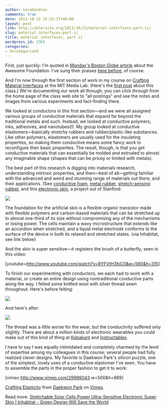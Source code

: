 ```yaml
---
author: sarahendren
comments: true
date: 2011-10-13 15:32:17+00:00
layout: post
link: http://ablersite.org/2011/10/13/material-interfaces-part-ii/
slug: material-interfaces-part-ii
title: material interfaces, part ii
wordpress_id: 2361
categories:
- Uncategorized
---
```


First, just quickly: I'm quoted in [Monday's Boston Globe article](http://www.bostonglobe.com/metro/2011/10/10/tiny-grants-keep-awesome-ideas-coming/qRvgQSZXuomCEr22F1ePYM/story.xml) about the Awesome Foundation. I've sung their praises [here before](http://www.ablersite.org/2011/04/the-edited-city-2-0/), of course.

And I'm now through the first section of work in my course on [Crafting Material Interfaces](http://material.media.mit.edu/) at the MIT Media Lab. (Here's the [first post](http://www.ablersite.org/2011/09/high-low-tech/) about this class.) We're documenting our work all through; you can click through from the home page of the class web site to "all postings" and see the notes and images from various experiments and fact-finding there.

We looked at conductors in this first section—and we were all assigned various groups of conductive materials that expand far beyond the traditional metals and such. Instead, we looked at conductive polymers, inks, adhesives, and nanotubes(!). My group looked at conductive elastomers—basically stretchy rubbers and rubber/plastic-like substances. Like other polymers, elastomers are usually used for the insulating properties, so making them conductive means some fancy work to reconfigure their basic properties. The result, though, is that you get conductive materials that can essentially be molded and extruded to almost any imaginable shape (shapes that can be pricey or limited with metals).

The best part of this research is digging into materials research, understanding intrinsic properties, and then—best of all—getting familiar with the advanced and weird and stunning range of materials out there, and their applications. (See [conductive foam](http://www.inventables.com/technologies/soft-conductive-foam), [metal rubber](http://www.metalrubber.com/), [stretch-sensing rubber](http://www.inventables.com/technologies/stretch-sensing-rubber), and this [electronic skin](http://inhabitat.com/stretchable-solar-cells-power-ultra-sensitive-electronic-super-skin/), a project out of Stanford:

[![](http://ablersite.files.wordpress.com/2011/10/newstretchab1.jpg)](http://ablersite.files.wordpress.com/2011/10/newstretchab1.jpg)


The foundation for the artificial skin is a flexible organic transistor made with flexible polymers and carbon-based materials that can be stretched up to almost one-third of its size without compromising any of the mechanisms or losing power. The cells maintain a wavy microstructure that extends like an accordion when stretched, and a liquid metal electrode conforms to the surface of the device in both its relaxed and stretched states. (via Inhabitat, see link below)


And the skin is super sensitive—it registers the brush of a butterfly, seen in this video:

[youtube=http://www.youtube.com/watch?v=RYFVtH3hiC0&w=560&h=315]

To finish our experimenting with conductors, we each had to work with a material, or create an entire design using nontraditional conductive parts along the way. I felted some knitted wool with silver thread sewn throughout. Here's before felting:

[![](http://ablersite.files.wordpress.com/2011/10/threaded-complete.jpg?w=768)](http://ablersite.files.wordpress.com/2011/10/threaded-complete.jpg)

And here's after:

[![](http://ablersite.files.wordpress.com/2011/10/second-wash.jpg?w=768)](http://ablersite.files.wordpress.com/2011/10/second-wash.jpg)

The thread was a little worse for the wear, but the conductivity suffered only slightly. There are about a million kinds of electronic wearables you could make out of this kind of thing at [Kobakant](http://www.kobakant.at/) and [Instructables](http://www.instructables.com/index).


I have to say I was equally intimidated and completely charmed by the level of expertise among my colleagues in this course; several people had fully realized clever designs. My favorite is Daekwon Park's silicon puzzle, one of the simplest, lovely uses of a conductive elastomer I've seen. You have to assemble the parts in the proper fashion to get it to work:



[vimeo http://www.vimeo.com/29996043 w=500&h=889] 

[Crafting Elasticity](http://vimeo.com/29996043) from [Daekwon Park](http://vimeo.com/user5614344) on [Vimeo](http://vimeo.com).





Read more: [Stretchable Solar Cells Power Ultra-Sensitive Electronic Super Skin | Inhabitat - Green Design Will Save the World](http://inhabitat.com/stretchable-solar-cells-power-ultra-sensitive-electronic-super-skin/#ixzz1afv5pAMb)
